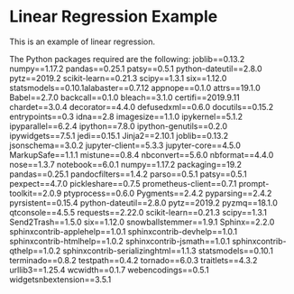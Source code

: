 # Linear Regression Example

This is an example of linear regression.

The Python packages required are the following:
joblib==0.13.2
numpy==1.17.2
pandas==0.25.1
patsy==0.5.1
python-dateutil==2.8.0
pytz==2019.2
scikit-learn==0.21.3
scipy==1.3.1
six==1.12.0
statsmodels==0.10.1alabaster==0.7.12
appnope==0.1.0
attrs==19.1.0
Babel==2.7.0
backcall==0.1.0
bleach==3.1.0
certifi==2019.9.11
chardet==3.0.4
decorator==4.4.0
defusedxml==0.6.0
docutils==0.15.2
entrypoints==0.3
idna==2.8
imagesize==1.1.0
ipykernel==5.1.2
ipyparallel==6.2.4
ipython==7.8.0
ipython-genutils==0.2.0
ipywidgets==7.5.1
jedi==0.15.1
Jinja2==2.10.1
joblib==0.13.2
jsonschema==3.0.2
jupyter-client==5.3.3
jupyter-core==4.5.0
MarkupSafe==1.1.1
mistune==0.8.4
nbconvert==5.6.0
nbformat==4.4.0
nose==1.3.7
notebook==6.0.1
numpy==1.17.2
packaging==19.2
pandas==0.25.1
pandocfilters==1.4.2
parso==0.5.1
patsy==0.5.1
pexpect==4.7.0
pickleshare==0.7.5
prometheus-client==0.7.1
prompt-toolkit==2.0.9
ptyprocess==0.6.0
Pygments==2.4.2
pyparsing==2.4.2
pyrsistent==0.15.4
python-dateutil==2.8.0
pytz==2019.2
pyzmq==18.1.0
qtconsole==4.5.5
requests==2.22.0
scikit-learn==0.21.3
scipy==1.3.1
Send2Trash==1.5.0
six==1.12.0
snowballstemmer==1.9.1
Sphinx==2.2.0
sphinxcontrib-applehelp==1.0.1
sphinxcontrib-devhelp==1.0.1
sphinxcontrib-htmlhelp==1.0.2
sphinxcontrib-jsmath==1.0.1
sphinxcontrib-qthelp==1.0.2
sphinxcontrib-serializinghtml==1.1.3
statsmodels==0.10.1
terminado==0.8.2
testpath==0.4.2
tornado==6.0.3
traitlets==4.3.2
urllib3==1.25.4
wcwidth==0.1.7
webencodings==0.5.1
widgetsnbextension==3.5.1
